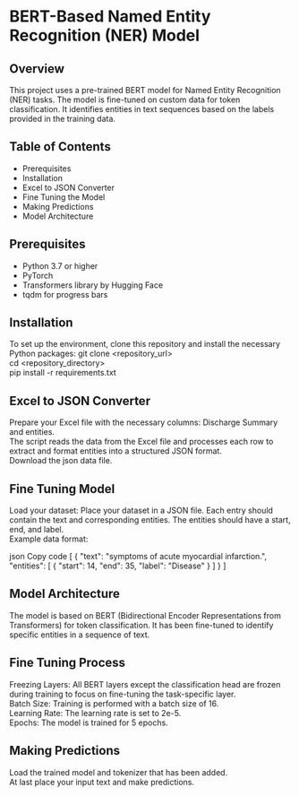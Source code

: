 # BERT-Based Named Entity Recognition (NER) Model
## Overview<br>
This project uses a pre-trained BERT model for Named Entity Recognition (NER) tasks. The model is fine-tuned on custom data for token classification. It identifies entities in text sequences based on the labels provided in the training data. <br>
## Table of Contents
* Prerequisites
* Installation
* Excel to JSON Converter
* Fine Tuning the Model
* Making Predictions
* Model Architecture<br>
## Prerequisites
* Python 3.7 or higher
* PyTorch
* Transformers library by Hugging Face
* tqdm for progress bars <br>
## Installation
To set up the environment, clone this repository and install the necessary Python packages:
git clone <repository_url><br>
cd <repository_directory> <br>
pip install -r requirements.txt <br>

## Excel to JSON Converter
Prepare your Excel file with the necessary columns: Discharge Summary and entities.<br>
The script reads the data from the Excel file and processes each row to extract and format entities into a structured JSON format.<br>
Download the json data file.

## Fine Tuning Model
Load your dataset: Place your dataset in a JSON file. Each entry should contain the text and corresponding entities. The entities should have a start, end, and label.<br>
Example data format:

json
Copy code
[
    {
        "text": "symptoms of acute myocardial infarction.",
        "entities": [
            {
                "start": 14,
                "end": 35,
                "label": "Disease"
            }
        ]
    }
]

## Model Architecture
The model is based on BERT (Bidirectional Encoder Representations from Transformers) for token classification. It has been fine-tuned to identify specific entities in a sequence of text.

## Fine Tuning Process
Freezing Layers: All BERT layers except the classification head are frozen during training to focus on fine-tuning the task-specific layer.<br>
Batch Size: Training is performed with a batch size of 16.<br>
Learning Rate: The learning rate is set to 2e-5.<br>
Epochs: The model is trained for 5 epochs.<br>

## Making Predictions
Load the trained model and tokenizer that has been added.<br>
At last place your input text and make predictions.



